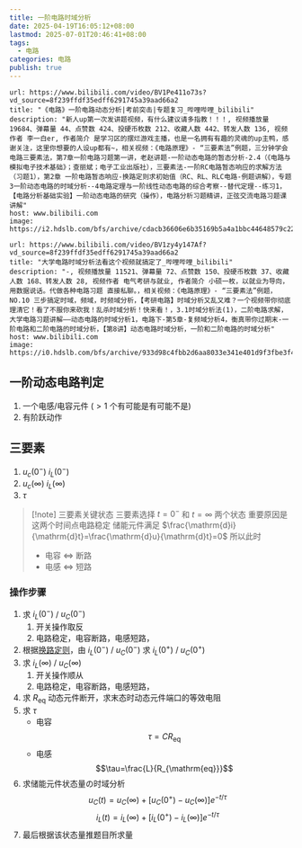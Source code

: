 ```yaml
---
title: 一阶电路时域分析
date: 2025-04-19T16:05:12+08:00
lastmod: 2025-07-01T20:46:41+08:00
tags:
  - 电路
categories: 电路
publish: true
---
```


```cardlink
url: https://www.bilibili.com/video/BV1Pe411o73s?vd_source=8f239ffdf35edff6291745a39aad66a2
title: "《电路》一阶电路动态分析|考前突击|专题复习_哔哩哔哩_bilibili"
description: "新人up第一次发讲题视频，有什么建议请多指教！！！, 视频播放量 19684、弹幕量 44、点赞数 424、投硬币枚数 212、收藏人数 442、转发人数 136, 视频作者 李一白er, 作者简介 是学习区的摆烂游戏主播，也是一名拥有有趣的灵魂的up主鸭，感谢关注，这里你想要的人设up都有~，相关视频：《电路原理》- “三要素法”例题，三分钟学会电路三要素法，第7章一阶电路习题第一讲，老赵讲题-一阶动态电路的暂态分析-2.4（《电路与模拟电子技术基础》；查丽斌；电子工业出版社），三要素法-一阶RC电路暂态响应的求解方法（习题1），第2章 一阶电路暂态响应-换路定则求初始值（RC、RL、RLC电路-例题讲解），专题3一阶动态电路的时域分析--4电路定理与一阶线性动态电路的综合考察--替代定理--练习1，【电路分析基础实验】一阶动态电路的研究（操作），电路分析习题精讲，正弦交流电路习题课讲解"
host: www.bilibili.com
image: https://i2.hdslb.com/bfs/archive/cdacb36606e6b35169b5a4a1bbc44648579c22e2.jpg@100w_100h_1c.png
```

```cardlink
url: https://www.bilibili.com/video/BV1zy4y147Af?vd_source=8f239ffdf35edff6291745a39aad66a2
title: "大学电路时域分析法看这个视频就搞定了_哔哩哔哩_bilibili"
description: "-, 视频播放量 11521、弹幕量 72、点赞数 150、投硬币枚数 37、收藏人数 168、转发人数 28, 视频作者 电气考研与就业, 作者简介 小硕一枚，以就业为导向，用数据说话。代做各种电路习题 直接私聊。，相关视频：《电路原理》- “三要素法”例题，NO.10 三步搞定时域，频域，时频域分析，【考研电路】时域分析又乱又难？一个视频带你彻底理清它！看了不服你来砍我！乱杀时域分析！快来看！，3.1时域分析法(1)，二阶电路求解，大学电路习题讲解——动态电路的时域分析1，电路下-第5章-复频域分析4，衡真带你过期末-一阶电路和二阶电路的时域分析，【第8讲】动态电路时域分析，一阶和二阶电路的时域分析"
host: www.bilibili.com
image: https://i0.hdslb.com/bfs/archive/933d98c4fbb2d6aa8033e341e401d9f3fbe3f4e8.jpg@100w_100h_1c.png
```

## 一阶动态电路判定

1. 一个电感/电容元件 ($>1$ 个有可能是有可能不是)
2. 有阶跃动作

## 三要素

1. $u_{c}(0^{-})$ $i_{L}(0^{-})$
2. $u_{c}(\infty)$ $i_{L}(\infty)$
3. $\tau$

>[!note] 三要素关键状态 
>三要素选择 $t=0^{-}$ 和 $t=\infty$ 两个状态
>重要原因是这两个时间点电路稳定
>储能元件满足 $\frac{\mathrm{d}i}{\mathrm{d}t}=\frac{\mathrm{d}u}{\mathrm{d}t}=0$
>所以此时
>- 电容 $\Leftrightarrow$ 断路
>- 电感 $\Leftrightarrow$ 短路

### 操作步骤


1. 求 $i_{L}(0^{-})$ / $u_{C}(0^{-})$
	1. 开关操作取反
	2. 电路稳定，电容断路，电感短路，
2. 根据[换路定则](./%E6%8D%A2%E8%B7%AF%E5%AE%9A%E5%88%99.md)，由 $i_{L}(0^{-})$ / $u_{C}(0^{-})$ 求 $i_{L}(0^{+})$ / $u_{C}(0^+)$
3. 求 $i_{L}(\infty)$ / $u_{C}(\infty)$
	1. 开关操作顺从
	2. 电路稳定，电容断路，电感短路，
4. 求 $R_{\mathrm{eq}}$
	动态元件断开，求末态时动态元件端口的等效电阻
5. 求 $\tau$
	- 电容 $$\tau=CR_{\mathrm{eq}}$$
	- 电感 $$\tau=\frac{L}{R_{\mathrm{eq}}}$$
6. 求储能元件状态量の时域分析 $$u_{C}(t)=u_{C}(\infty)+\left[ u_{C}(0^{+})-u_{C}(\infty) \right] e^{-t/\tau}$$ $$i_{L}(t)=i_{L}(\infty)+\left[ i_{L}(0^{+})-i_{L}(\infty) \right]e^{-t/\tau} $$
7. 最后根据该状态量推题目所求量